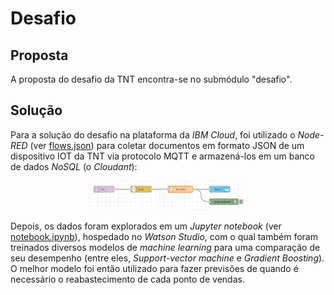 # Desafio

## Proposta

A proposta do desafio da TNT encontra-se no submódulo "desafio".

## Solução

Para a solução do desafio na plataforma da *IBM Cloud*, foi utilizado o
*Node-RED* (ver [flows.json](solução/flows.json)) para coletar documentos em
formato JSON de um dispositivo IOT da TNT via protocolo MQTT e armazená-los em
um banco de dados *NoSQL* (o *Cloudant*):

<div align="center">
<img width="50%" src="./solução/screenshot-node-red.png" alt='Screenshot do fluxo do Node-RED'>
</div>

Depois, os dados foram explorados em um *Jupyter notebook* (ver
[notebook.ipynb](solução/notebook.ipynb)), hospedado no *Watson Studio*, com o
qual também foram treinados diversos modelos de *machine learning* para uma
comparação de seu desempenho (entre eles, *Support-vector machine* e
*Gradient Boosting*). O melhor modelo foi então utilizado para fazer previsões
de quando é necessário o reabastecimento de cada ponto de vendas.
